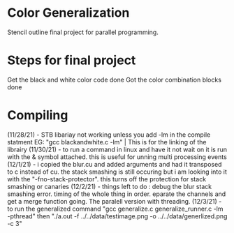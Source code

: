 # Color Generalization
Stencil outline final project for parallel programming.

# Steps for final project
Get the black and white color code done
Got the color combination blocks done

# Compiling
(11/28/21) - STB libariay not working unless you add -lm in the compile statment EG: "gcc blackandwhite.c -lm" | This is for the linking of the librairy
(11/30/21) - to run a command in linux and have it not wait on it is run with the & symbol attached. this is useful for unning multi processing events
(12/1/21) - i copied the blur.cu and added arguments and had it transposed to c instead of cu. the stack smashing is still occuring but i am looking into it with the "-fno-stack-protector". this turns off the protection for stack smashing or canaries
(12/2/21) - things left to do : debug the blur stack smashing error. timing of the whole thing in order. eparate the channels and get a merge function going. The paralell version with threading.
(12/3/21) - to run the generalized command "gcc generalize.c generalize_runner.c -lm -pthread" then "./a.out -f ../../data/testimage.png -o ../../data/generlized.png -c 3"